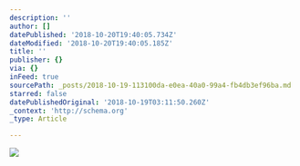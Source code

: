 ```yaml
---
description: ''
author: []
datePublished: '2018-10-20T19:40:05.734Z'
dateModified: '2018-10-20T19:40:05.185Z'
title: ''
publisher: {}
via: {}
inFeed: true
sourcePath: _posts/2018-10-19-113100da-e0ea-40a0-99a4-fb4db3ef96ba.md
starred: false
datePublishedOriginal: '2018-10-19T03:11:50.260Z'
_context: 'http://schema.org'
_type: Article

---
```

![](https://the-grid-user-content.s3-us-west-2.amazonaws.com/1c08f91b-1e18-49dd-9326-aa8c39ae725c.jpg)